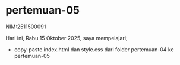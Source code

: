 # pertemuan-05

NIM:2511500091<br>

Hari ini, Rabu 15 Oktober 2025, saya mempelajari;
<ul>
   <li>copy-paste index.html dan style.css dari folder pertemuan-04 ke pertemuan-05</li>
</ul>